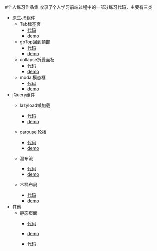 #个人练习作品集
收录了个人学习前端过程中的一部分练习代码，主要有三类
* 原生JS组件
    * Tab标签页
        * [代码](./tab.html)
        * [demo](https://liu1020269358.github.io/practice/tab.html)
    * goTop回到顶部 
        * [代码](./goTop.html)
        * [demo](https://liu1020269358.github.io/practice/goTop.html)
    * collapse折叠面板
        * [代码](./index.html)
        * [demo](https://liu1020269358.github.io/practice/index.html)
    * modal模态框 
        * [代码](./modal.html)
        * [demo](https://liu1020269358.github.io/practice/modal.html)
* jQuery组件
    * lazyload懒加载 
        * [代码](./lazyload.html)
        * [demo](https://liu1020269358.github.io/practice/lazyload.html)
    * carousel轮播 
        * [代码](./carousel.html)
        * [demo](https://liu1020269358.github.io/practice/carousel.html)
   
    * 瀑布流 
        * [代码](./waterfall.html)
        * [demo](https://liu1020269358.github.io/practice/waterfall.html)
    * 木桶布局
        * [代码](./barrel.html)
        * [demo](https://liu1020269358.github.io/practice/barrel.html)
* 其他
    * 静态页面 
        * [代码](./static.html)
        * [demo](https://liu1020269358.github.io/practice/static.html)
     
        * [代码](https://www.npmjs.com/package/liu-weather)